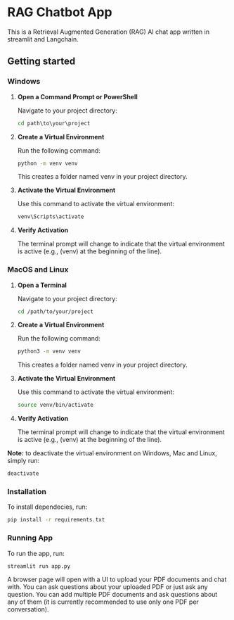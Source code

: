 # RAG Chatbot App

This is a Retrieval Augmented Generation (RAG) AI chat app written in streamlit and Langchain.

## Getting started

### Windows

1. **Open a Command Prompt or PowerShell**

    Navigate to your project directory:
   ```cmd
   cd path\to\your\project
   ```

2. **Create a Virtual Environment**

    Run the following command:
    ```cmd
    python -m venv venv
    ```
    This creates a folder named venv in your project directory.

3. **Activate the Virtual Environment**

    Use this command to activate the virtual environment:

    ```cmd
    venv\Scripts\activate
    ```

4. **Verify Activation**

    The terminal prompt will change to indicate that the virtual environment is active (e.g., (venv) at the beginning of the line).


### MacOS and Linux

1. **Open a Terminal**

   Navigate to your project directory:
   ```bash
   cd /path/to/your/project
   ```
2. **Create a Virtual Environment**

    Run the following command:
   ```bash
   python3 -m venv venv
   ```
   This creates a folder named venv in your project directory.

3. **Activate the Virtual Environment**

    Use this command to activate the virtual environment:
   ```bash
   source venv/bin/activate
   ```

4. **Verify Activation**

    The terminal prompt will change to indicate that the virtual environment is active (e.g., (venv) at the beginning of the line).

**Note:** to deactivate the virtual environment on Windows, Mac and Linux, simply run:
```bash
deactivate
```


### Installation

To install dependecies, run:
```cmd
pip install -r requirements.txt
```

### Running App

To run the app, run:
```cmd
streamlit run app.py
```

A browser page will open with a UI to upload your PDF documents and chat with.
You can ask questions about your uploaded PDF or just ask any question.
You can add multiple PDF documents and ask questions about any of them (it is currently recommended to use only one PDF per conversation).
   


    
